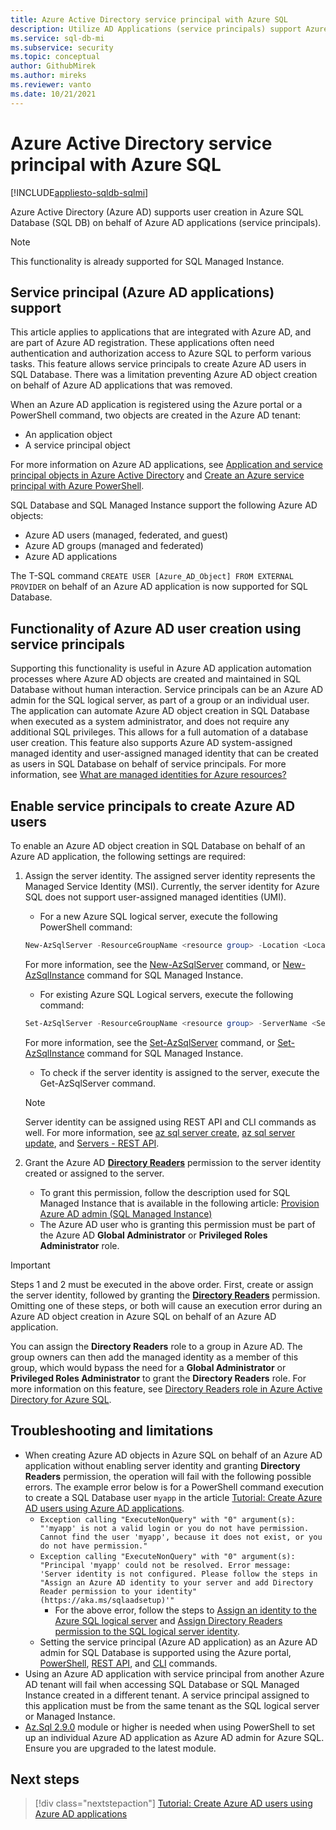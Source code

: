 ```yaml
---
title: Azure Active Directory service principal with Azure SQL
description: Utilize AD Applications (service principals) support Azure AD user creation in Azure SQL Database and Azure SQL Managed Instance
ms.service: sql-db-mi
ms.subservice: security
ms.topic: conceptual
author: GithubMirek
ms.author: mireks
ms.reviewer: vanto
ms.date: 10/21/2021
---
```


# Azure Active Directory service principal with Azure SQL

[!INCLUDE[appliesto-sqldb-sqlmi](../includes/appliesto-sqldb-sqlmi.md)]

Azure Active Directory (Azure AD) supports user creation in Azure SQL Database (SQL DB) on behalf of Azure AD applications (service principals).

> [!NOTE]
> This functionality is already supported for SQL Managed Instance.

## Service principal (Azure AD applications) support

This article applies to applications that are integrated with Azure AD, and are part of Azure AD registration. These applications often need authentication and authorization access to Azure SQL to perform various tasks. This feature allows service principals to create Azure AD users in SQL Database. There was a limitation preventing Azure AD object creation on behalf of Azure AD applications that was removed.

When an Azure AD application is registered using the Azure portal or a PowerShell command, two objects are created in the Azure AD tenant:

- An application object
- A service principal object

For more information on Azure AD applications, see [Application and service principal objects in Azure Active Directory](../../active-directory/develop/app-objects-and-service-principals.md) and [Create an Azure service principal with Azure PowerShell](/powershell/azure/create-azure-service-principal-azureps).

SQL Database and SQL Managed Instance support the following Azure AD objects:

- Azure AD users (managed, federated, and guest)
- Azure AD groups (managed and federated)
- Azure AD applications 

The T-SQL command `CREATE USER [Azure_AD_Object] FROM EXTERNAL PROVIDER` on behalf of an Azure AD application is now supported for SQL Database.

## Functionality of Azure AD user creation using service principals

Supporting this functionality is useful in Azure AD application automation processes where Azure AD objects are created and maintained in SQL Database without human interaction. Service principals can be an Azure AD admin for the SQL logical server, as part of a group or an individual user. The application can automate Azure AD object creation in SQL Database when executed as a system administrator, and does not require any additional SQL privileges. This allows for a full automation of a database user creation. This feature also supports Azure AD system-assigned managed identity and user-assigned managed identity  that can be created as users in SQL Database on behalf of service principals. For more information, see [What are managed identities for Azure resources?](../../active-directory/managed-identities-azure-resources/overview.md)

## Enable service principals to create Azure AD users

To enable an Azure AD object creation in SQL Database on behalf of an Azure AD application, the following settings are required:

1. Assign the server identity. The assigned server identity represents the Managed Service Identity (MSI). Currently, the server identity for Azure SQL does not support user-assigned managed identities (UMI).
    - For a new Azure SQL logical server, execute the following PowerShell command:
    
    ```powershell
    New-AzSqlServer -ResourceGroupName <resource group> -Location <Location name> -ServerName <Server name> -ServerVersion "12.0" -SqlAdministratorCredentials (Get-Credential) -AssignIdentity
    ```

    For more information, see the [New-AzSqlServer](/powershell/module/az.sql/new-azsqlserver) command, or [New-AzSqlInstance](/powershell/module/az.sql/new-azsqlinstance) command for SQL Managed Instance.

    - For existing Azure SQL Logical servers, execute the following command:
    
    ```powershell
    Set-AzSqlServer -ResourceGroupName <resource group> -ServerName <Server name> -AssignIdentity
    ```

    For more information, see the [Set-AzSqlServer](/powershell/module/az.sql/set-azsqlserver) command, or [Set-AzSqlInstance](/powershell/module/az.sql/set-azsqlinstance) command for SQL Managed Instance.

    - To check if the server identity is assigned to the server, execute the Get-AzSqlServer command.

    > [!NOTE]
    > Server identity can be assigned using REST API and CLI commands as well. For more information, see [az sql server create](/cli/azure/sql/server#az_sql_server_create), [az sql server update](/cli/azure/sql/server#az_sql_server_update), and [Servers - REST API](/rest/api/sql/2020-08-01-preview/servers).

2. Grant the Azure AD [**Directory Readers**](../../active-directory/roles/permissions-reference.md#directory-readers) permission to the server identity created or assigned to the server.
    - To grant this permission, follow the description used for SQL Managed Instance that is available in the following article: [Provision Azure AD admin (SQL Managed Instance)](authentication-aad-configure.md?tabs=azure-powershell#provision-azure-ad-admin-sql-managed-instance)
    - The Azure AD user who is granting this permission must be part of the Azure AD **Global Administrator** or **Privileged Roles Administrator** role.

> [!IMPORTANT]
> Steps 1 and 2 must be executed in the above order. First, create or assign the server identity, followed by granting the [**Directory Readers**](../../active-directory/roles/permissions-reference.md#directory-readers) permission. Omitting one of these steps, or both will cause an execution error during an Azure AD object creation in Azure SQL on behalf of an Azure AD application.
>
> You can assign the **Directory Readers** role to a group in Azure AD. The group owners can then add the managed identity as a member of this group, which would bypass the need for a **Global Administrator** or **Privileged Roles Administrator** to grant the **Directory Readers** role. For more information on this feature, see [Directory Readers role in Azure Active Directory for Azure SQL](authentication-aad-directory-readers-role.md).

## Troubleshooting and limitations

- When creating Azure AD objects in Azure SQL on behalf of an Azure AD application without enabling server identity and granting **Directory Readers** permission, the operation will fail with the following possible errors. The example error below is for a PowerShell command execution to create a SQL Database user `myapp` in the article [Tutorial: Create Azure AD users using Azure AD applications](authentication-aad-service-principal-tutorial.md).
    - `Exception calling "ExecuteNonQuery" with "0" argument(s): "'myapp' is not a valid login or you do not have permission. Cannot find the user 'myapp', because it does not exist, or you do not have permission."`
    - `Exception calling "ExecuteNonQuery" with "0" argument(s): "Principal 'myapp' could not be resolved. Error message:
    'Server identity is not configured. Please follow the steps in "Assign an Azure AD identity to your server and add
    Directory Reader permission to your identity" (https://aka.ms/sqlaadsetup)'"`
      - For the above error, follow the steps to [Assign an identity to the Azure SQL logical server](authentication-aad-service-principal-tutorial.md#assign-an-identity-to-the-azure-sql-logical-server) and [Assign Directory Readers permission to the SQL logical server identity](authentication-aad-service-principal-tutorial.md#assign-directory-readers-permission-to-the-sql-logical-server-identity).
    - Setting the service principal (Azure AD application) as an Azure AD admin for SQL Database is supported using the Azure portal, [PowerShell](authentication-aad-configure.md?tabs=azure-powershell#powershell-for-sql-database-and-azure-synapse), [REST API](/rest/api/sql/2020-08-01-preview/servers), and [CLI](authentication-aad-configure.md?tabs=azure-cli#powershell-for-sql-database-and-azure-synapse) commands.
- Using an Azure AD application with service principal from another Azure AD tenant will fail when accessing SQL Database or SQL Managed Instance created in a different tenant. A service principal assigned to this application must be from the same tenant as the SQL logical server or Managed Instance.
- [Az.Sql 2.9.0](https://www.powershellgallery.com/packages/Az.Sql/2.9.0) module or higher is needed when using PowerShell to set up an individual Azure AD application as Azure AD admin for Azure SQL. Ensure you are upgraded to the latest module.

## Next steps

> [!div class="nextstepaction"]
> [Tutorial: Create Azure AD users using Azure AD applications](authentication-aad-service-principal-tutorial.md)
